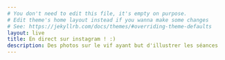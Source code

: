 ```yaml
---
# You don't need to edit this file, it's empty on purpose.
# Edit theme's home layout instead if you wanna make some changes
# See: https://jekyllrb.com/docs/themes/#overriding-theme-defaults
layout: live
title: En direct sur instagram ! :)
description: Des photos sur le vif ayant but d'illustrer les séances
---
```

